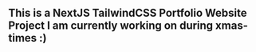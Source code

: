 ## This is a NextJS TailwindCSS Portfolio Website Project I am currently working on during xmas-times :)